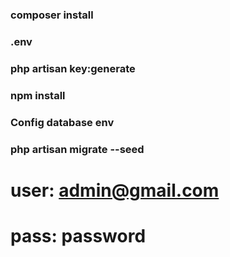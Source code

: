 ### composer install

### .env 

### php artisan key:generate

### npm install

### Config database env

### php artisan migrate --seed

# user: admin@gmail.com
# pass: password